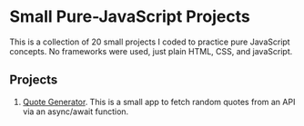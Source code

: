 # Small Pure-JavaScript Projects

This is a collection of 20 small projects I coded to practice pure JavaScript concepts. No frameworks were used, just plain HTML, CSS, and javaScript.

## Projects

1. [Quote Generator]('./quote-generator'). This is a small app to fetch random quotes from an API via an async/await function.
